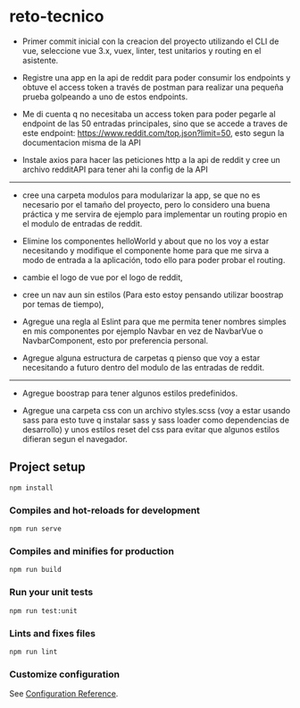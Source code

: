 # reto-tecnico

- Primer commit inicial con la creacion del proyecto utilizando el CLI de vue, seleccione vue 3.x, vuex, linter, test unitarios y routing en el asistente.

- Registre una app en la api de reddit para poder consumir los endpoints y obtuve el access token a través de postman para realizar una pequeña prueba golpeando a uno de estos endpoints.

- Me di cuenta q no necesitaba un access token para poder pegarle al endpoint de las 50 entradas principales, sino que se accede a traves de este endpoint: https://www.reddit.com/top.json?limit=50, esto segun la documentacion misma de la API

- Instale axios para hacer las peticiones http a la api de reddit y cree un archivo redditAPI para tener ahi la config de la API

---

- cree una carpeta modulos para modularizar la app, se que no es necesario por el tamaño del proyecto, pero lo considero una buena práctica y me servira de ejemplo para implementar un routing propio en el modulo de entradas de reddit.

- Elimine los componentes helloWorld y about que no los voy a estar necesitando y modifique el componente home para que me sirva a modo de entrada a la aplicación, todo ello para poder probar el routing.

- cambie el logo de vue por el logo de reddit,

- cree un nav aun sin estilos (Para esto estoy pensando utilizar boostrap por temas de tiempo),

- Agregue una regla al Eslint para que me permita tener nombres simples en mis componentes por ejemplo Navbar en vez de NavbarVue o NavbarComponent, esto por preferencia personal.

- Agregue alguna estructura de carpetas q pienso que voy a estar necesitando a futuro dentro del modulo de las entradas de reddit.

---

- Agregue boostrap para tener algunos estilos predefinidos.

- Agregue una carpeta css con un archivo styles.scss (voy a estar usando sass para esto tuve q instalar sass y sass loader como dependencias de desarrollo) y unos estilos reset del css para evitar que algunos estilos difieran segun el navegador.

## Project setup

```
npm install
```

### Compiles and hot-reloads for development

```
npm run serve
```

### Compiles and minifies for production

```
npm run build
```

### Run your unit tests

```
npm run test:unit
```

### Lints and fixes files

```
npm run lint
```

### Customize configuration

See [Configuration Reference](https://cli.vuejs.org/config/).
